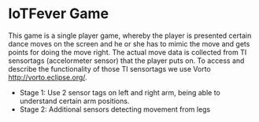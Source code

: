# IoTFever Game

This game is a single player game, whereby the player is presented certain dance moves on the screen and he or she has to mimic the move and gets points for doing the move right. The actual move data is collected from TI sensortags (accelormeter sensor) that the player puts on. To access and describe the functionality of those TI sensortags we use Vorto http://vorto.eclipse.org/. 

- Stage 1: Use 2 sensor tags on left and right arm, being able to understand certain arm positions. 
- Stage 2:  Additional sensors detecting movement from legs





